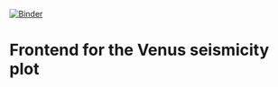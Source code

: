 [![Binder](https://mybinder.org/badge_logo.svg)](https://mybinder.org/v2/gh/sstaehler/venus_seismicity/main?urlpath=git-pull%3Frepo%3Dhttps%253A%252F%252Fgithub.com%252Fsstaehler%252Fvenus_seismicity%26urlpath%3Dtree%252Fvenus_seismicity%252Fseismicity_plot.ipynb%26branch%3Dmaster)
# Frontend for the Venus seismicity plot

